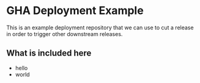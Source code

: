 # GHA Deployment Example

This is an example deployment repository that we can use to cut a release in order to trigger other downstream releases.

## What is included here

- hello
- world
